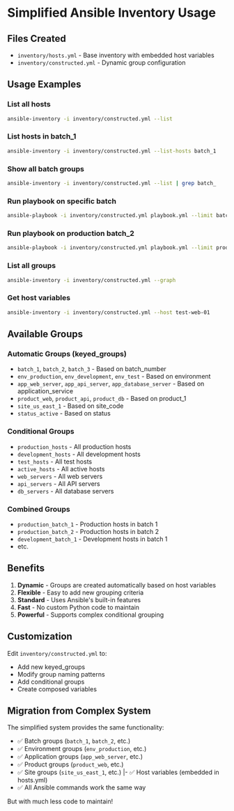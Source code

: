 # Simplified Ansible Inventory Usage

## Files Created

- `inventory/hosts.yml` - Base inventory with embedded host variables
- `inventory/constructed.yml` - Dynamic group configuration

## Usage Examples

### List all hosts
```bash
ansible-inventory -i inventory/constructed.yml --list
```

### List hosts in batch_1
```bash
ansible-inventory -i inventory/constructed.yml --list-hosts batch_1
```

### Show all batch groups
```bash
ansible-inventory -i inventory/constructed.yml --list | grep batch_
```

### Run playbook on specific batch
```bash
ansible-playbook -i inventory/constructed.yml playbook.yml --limit batch_1
```

### Run playbook on production batch_2
```bash
ansible-playbook -i inventory/constructed.yml playbook.yml --limit production_batch_2
```

### List all groups
```bash
ansible-inventory -i inventory/constructed.yml --graph
```

### Get host variables
```bash
ansible-inventory -i inventory/constructed.yml --host test-web-01
```

## Available Groups

### Automatic Groups (keyed_groups)
- `batch_1`, `batch_2`, `batch_3` - Based on batch_number
- `env_production`, `env_development`, `env_test` - Based on environment
- `app_web_server`, `app_api_server`, `app_database_server` - Based on application_service
- `product_web`, `product_api`, `product_db` - Based on product_1
- `site_us_east_1` - Based on site_code
- `status_active` - Based on status

### Conditional Groups
- `production_hosts` - All production hosts
- `development_hosts` - All development hosts
- `test_hosts` - All test hosts
- `active_hosts` - All active hosts
- `web_servers` - All web servers
- `api_servers` - All API servers
- `db_servers` - All database servers

### Combined Groups
- `production_batch_1` - Production hosts in batch 1
- `production_batch_2` - Production hosts in batch 2
- `development_batch_1` - Development hosts in batch 1
- etc.

## Benefits

1. **Dynamic** - Groups are created automatically based on host variables
2. **Flexible** - Easy to add new grouping criteria
3. **Standard** - Uses Ansible's built-in features
4. **Fast** - No custom Python code to maintain
5. **Powerful** - Supports complex conditional grouping

## Customization

Edit `inventory/constructed.yml` to:
- Add new keyed_groups
- Modify group naming patterns
- Add conditional groups
- Create composed variables

## Migration from Complex System

The simplified system provides the same functionality:
- ✅ Batch groups (`batch_1`, `batch_2`, etc.)
- ✅ Environment groups (`env_production`, etc.)
- ✅ Application groups (`app_web_server`, etc.)
- ✅ Product groups (`product_web`, etc.)
- ✅ Site groups (`site_us_east_1`, etc.)
|- ✅ Host variables (embedded in hosts.yml)
- ✅ All Ansible commands work the same way

But with much less code to maintain!
